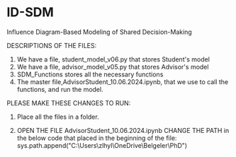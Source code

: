 # ID-SDM
Influence Diagram-Based Modeling of Shared Decision-Making

DESCRIPTIONS OF THE FILES:
1) We have a file, student_model_v06.py that stores Student's model
2) We have a file, advisor_model_v05.py that stores Advisor's model
3) SDM_Functions stores all the necessary functions
4) The master file,AdvisorStudent_10.06.2024.ipynb, that we use to call the functions, and run the model.

PLEASE MAKE THESE CHANGES TO RUN:

1) Place all the files in a folder.

2) OPEN THE FILE AdvisorStudent_10.06.2024.ipynb CHANGE THE PATH in the below code that placed in the beginning of the file:
      sys.path.append("C:\\Users\\zlhyl\\OneDrive\\Belgeler\\PhD")       
